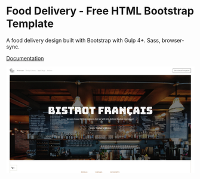 
# Food Delivery - Free HTML Bootstrap Template

A food delivery design built with Bootstrap with Gulp 4+. Sass, browser-sync.

[Documentation](https://bootstrapstarter.com/bootstrap-templates/template-fooddelivery-bootstrap-html/)

![bootstrapstarter](src/img/screenshot.jpg)

